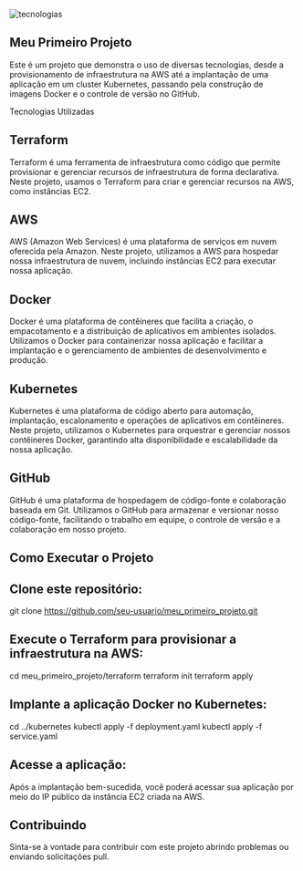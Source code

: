 
![tecnologias](https://github.com/Lopeswaprojetos/meu_primeiro_projeto/assets/161225187/30f1bdd5-6bad-4f0e-a10c-b4a48fe0f3ef)


## Meu Primeiro Projeto 

Este é um projeto que demonstra o uso de diversas tecnologias, desde a provisionamento de infraestrutura na AWS até a implantação de uma aplicação em um cluster Kubernetes, passando pela construção de imagens Docker e o controle de versão no GitHub.

Tecnologias Utilizadas

## Terraform
Terraform é uma ferramenta de infraestrutura como código que permite provisionar e gerenciar recursos de infraestrutura de forma declarativa. Neste projeto, usamos o Terraform para criar e gerenciar recursos na AWS, como instâncias EC2.

## AWS
AWS (Amazon Web Services) é uma plataforma de serviços em nuvem oferecida pela Amazon. Neste projeto, utilizamos a AWS para hospedar nossa infraestrutura de nuvem, incluindo instâncias EC2 para executar nossa aplicação.

## Docker
Docker é uma plataforma de contêineres que facilita a criação, o empacotamento e a distribuição de aplicativos em ambientes isolados. Utilizamos o Docker para containerizar nossa aplicação e facilitar a implantação e o gerenciamento de ambientes de desenvolvimento e produção.

## Kubernetes
Kubernetes é uma plataforma de código aberto para automação, implantação, escalonamento e operações de aplicativos em contêineres. Neste projeto, utilizamos o Kubernetes para orquestrar e gerenciar nossos contêineres Docker, garantindo alta disponibilidade e escalabilidade da nossa aplicação.

## GitHub
GitHub é uma plataforma de hospedagem de código-fonte e colaboração baseada em Git. Utilizamos o GitHub para armazenar e versionar nosso código-fonte, facilitando o trabalho em equipe, o controle de versão e a colaboração em nosso projeto.

 
  ## Como Executar o Projeto
## Clone este repositório:
git clone https://github.com/seu-usuario/meu_primeiro_projeto.git

## Execute o Terraform para provisionar a infraestrutura na AWS:
cd meu_primeiro_projeto/terraform
terraform init
terraform apply

## Implante a aplicação Docker no Kubernetes:
cd ../kubernetes
kubectl apply -f deployment.yaml
kubectl apply -f service.yaml

## Acesse a aplicação:
Após a implantação bem-sucedida, você poderá acessar sua aplicação por meio do IP público da instância EC2 criada na AWS.

## Contribuindo
Sinta-se à vontade para contribuir com este projeto abrindo problemas ou enviando solicitações pull.

